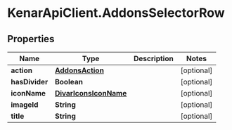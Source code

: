 # KenarApiClient.AddonsSelectorRow

## Properties

Name | Type | Description | Notes
------------ | ------------- | ------------- | -------------
**action** | [**AddonsAction**](AddonsAction.md) |  | [optional] 
**hasDivider** | **Boolean** |  | [optional] 
**iconName** | [**DivarIconsIconName**](DivarIconsIconName.md) |  | [optional] 
**imageId** | **String** |  | [optional] 
**title** | **String** |  | [optional] 


